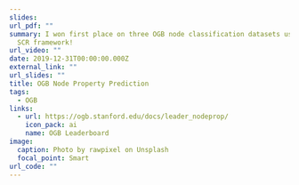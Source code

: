 ```yaml
---
slides: 
url_pdf: ""
summary: I won first place on three OGB node classification datasets using the
  SCR framework!
url_video: ""
date: 2019-12-31T00:00:00.000Z
external_link: ""
url_slides: ""
title: OGB Node Property Prediction
tags:
  - OGB
links:
  - url: https://ogb.stanford.edu/docs/leader_nodeprop/
    icon_pack: ai
    name: OGB Leaderboard
image:
  caption: Photo by rawpixel on Unsplash
  focal_point: Smart
url_code: ""
---
```


